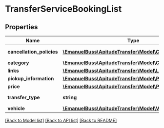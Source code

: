 # TransferServiceBookingList

## Properties
Name | Type | Description | Notes
------------ | ------------- | ------------- | -------------
**cancellation_policies** | [**\EmanuelBuss\ApitudeTransfer\Model\CancellationPolicy[]**](CancellationPolicy.md) | Cancellation policies | 
**category** | [**\EmanuelBuss\ApitudeTransfer\Model\Category**](Category.md) |  | 
**links** | [**\EmanuelBuss\ApitudeTransfer\Model\Link[]**](Link.md) | Links | 
**pickup_information** | [**\EmanuelBuss\ApitudeTransfer\Model\PickupInformation**](PickupInformation.md) |  | 
**price** | [**\EmanuelBuss\ApitudeTransfer\Model\Price**](Price.md) |  | 
**transfer_type** | **string** | Transfer Type | 
**vehicle** | [**\EmanuelBuss\ApitudeTransfer\Model\Vehicle**](Vehicle.md) |  | 

[[Back to Model list]](../../README.md#documentation-for-models) [[Back to API list]](../../README.md#documentation-for-api-endpoints) [[Back to README]](../../README.md)

